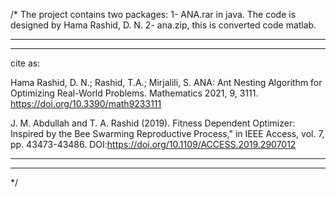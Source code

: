 /*
The project contains two packages:
1- ANA.rar in java. The code is designed by Hama Rashid, D. N.
2- ana.zip, this is converted code matlab. 

***
***

cite as:

Hama Rashid, D. N.; Rashid, T.A.; Mirjalili, S. ANA: Ant Nesting Algorithm for Optimizing Real-World Problems. Mathematics
2021, 9, 3111. https://doi.org/10.3390/math9233111

J. M. Abdullah and T. A. Rashid (2019). Fitness Dependent Optimizer: Inspired by the Bee Swarming Reproductive Process," 
in IEEE Access, vol. 7, pp. 43473-43486. DOI:https://doi.org/10.1109/ACCESS.2019.2907012

***
***

*/
